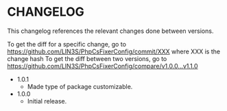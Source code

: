 # CHANGELOG

This changelog references the relevant changes done between versions.

To get the diff for a specific change, go to https://github.com/LIN3S/PhpCsFixerConfig/commit/XXX where XXX is the change hash 
To get the diff between two versions, go to https://github.com/LIN3S/PhpCsFixerConfig/compare/v1.0.0...v1.1.0

* 1.0.1
    * Made type of package customizable.
* 1.0.0
    * Initial release.
